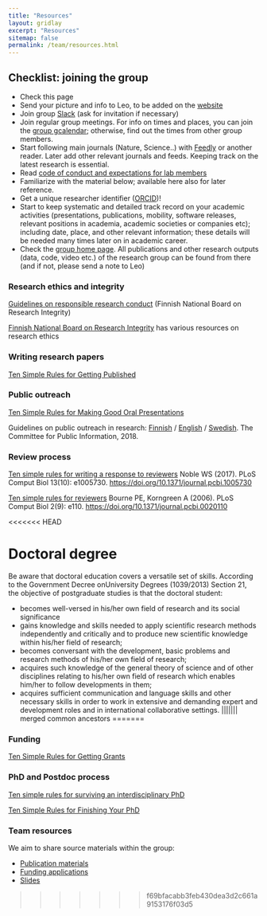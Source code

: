 ```yaml
---
title: "Resources"
layout: gridlay
excerpt: "Resources"
sitemap: false
permalink: /team/resources.html
---
```



## Checklist: joining the group

- Check this page
- Send your picture and info to Leo, to be added on the [website](team/)
- Join group [Slack](https://sdacrew.slack.com) (ask for invitation if necessary)
- Join regular group meetings. For info on times and places, you can join the [group gcalendar](https://calendar.google.com/calendar/embed?src=88i752i5rd0m16rduatss6o4uk%40group.calendar.google.com&ctz=Europe%2FBrussels); otherwise, find out the times from other group members.
- Start following main journals (Nature, Science..) with [Feedly](http://feedly.com) or another reader. Later add other relevant journals and feeds. Keeping track on the latest research is essential.
- Read [code of conduct and expectations for lab members](../team/expectations)
- Familiarize with the material below; available here also for later reference.
- Get a unique researcher identifier ([ORCID](https://orcid.org/))!
- Start to keep systematic and detailed track record on your academic activities (presentations, publications, mobility, software releases, relevant positions in academia, academic societies or companies etc); including date, place, and other relevant information; these details will be needed many times later on in academic career.
- Check the [group home page](http://www.iki.fi/Leo.Lahti). All publications and other research outputs (data, code, video etc.) of the research group can be found from there (and if not, please send a note to Leo)


### Research ethics and integrity

[Guidelines on responsible research conduct](http://www.tenk.fi/en/responsible-conduct-of-research) (Finnish National Board on Research Integrity)

[Finnish National Board on Research Integrity](http://www.tenk.fi/) has various resources on research ethics

### Writing research papers

[Ten Simple Rules for Getting Published](http://journals.plos.org/ploscompbiol/article?id=10.1371/journal.pcbi.0010057)


### Public outreach

[Ten Simple Rules for Making Good Oral Presentations](http://journals.plos.org/ploscompbiol/article?id=10.1371/journal.pcbi.0030077)

Guidelines on public outreach in research: [Finnish](http://www.tjnk.fi/sites/tjnk.fi/files/tiedeviestinnan_suositukset_2018.pdf) / [English](http://www.tjnk.fi/sites/tjnk.fi/files/recom_scicommunication_2018.pdf) / [Swedish](http://www.tjnk.fi/sites/tjnk.fi/files/rekom_vetensskapkommunikation_2018.pdf). The Committee for Public Information, 2018.


### Review process 

[Ten simple rules for writing a response to reviewers](http://journals.plos.org/ploscompbiol/article?id=10.1371/journal.pcbi.1005730) Noble WS (2017). PLoS Comput Biol 13(10): e1005730. https://doi.org/10.1371/journal.pcbi.1005730

[Ten simple rules for reviewers](http://journals.plos.org/ploscompbiol/article?id=10.1371/journal.pcbi.0020110) Bourne PE, Korngreen A (2006). PLoS Comput Biol 2(9): e110. https://doi.org/10.1371/journal.pcbi.0020110


<<<<<<< HEAD
# Doctoral degree

Be aware that doctoral education covers a versatile set of skills. According to the Government Decree onUniversity Degrees (1039/2013) Section 21, the objective of postgraduate studies is that the doctoral student:

 * becomes well-versed in his/her own field of research and its social significance
 * gains knowledge and skills needed to apply scientific research methods
independently and critically and to produce new scientific knowledge within his/her field of research;
 * becomes conversant with the development, basic problems and research methods
of his/her own field of research;
 * acquires such knowledge of the general theory of science and of other disciplines relating to his/her own field of research which enables him/her to follow
developments in them;
 * acquires sufficient communication and language skills and other necessary skills in order to work in extensive and demanding expert and development roles and in international collaborative settings.
||||||| merged common ancestors
=======
### Funding

[Ten Simple Rules for Getting Grants](http://journals.plos.org/ploscompbiol/article?id=10.1371/journal.pcbi.0020012)

### PhD and Postdoc process

[Ten simple rules for surviving an interdisciplinary PhD](https://doi.org/10.1371/journal.pcbi.1005512)

[Ten Simple Rules for Finishing Your PhD](https://doi.org/10.1371/journal.pcbi.1003954)

### Team resources

We aim to share source materials within the group:

- [Publication materials](https://gitlab.utu.fi/opencomp/publications)
- [Funding applications](https://gitlab.utu.fi/opencomp/funding)
- [Slides](https://gitlab.utu.fi/opencomp/slides)

>>>>>>> f69bfacabb3feb430dea3d2c661a9153176f03d5


